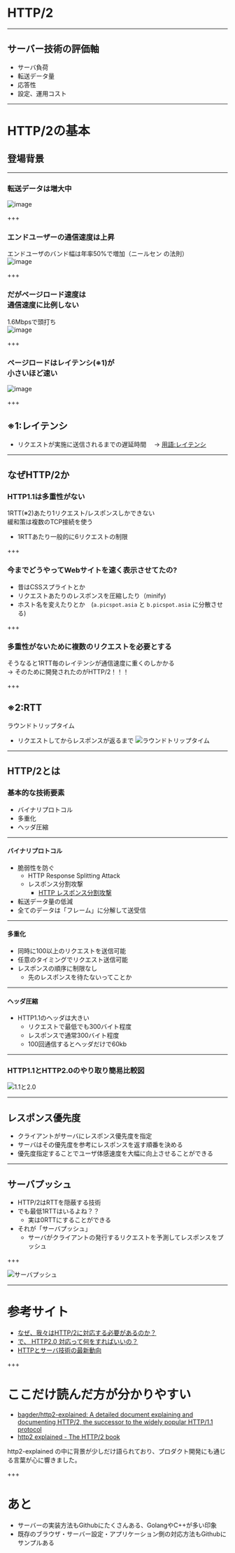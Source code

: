 # HTTP/2

---

## サーバー技術の評価軸
- サーバ負荷
- 転送データ量
- 応答性
- 設定、運用コスト

---

# HTTP/2の基本
## 登場背景

---
### 転送データは増大中
![image](assets/images/chart.png)

+++
### エンドユーザーの通信速度は上昇
エンドユーザのバンド幅は年率50%で増加（ニールセン の法則）<br>
![image](assets/images/nielsen-law-internet-speed-trend-curve.png)

+++
### だがページロード速度は<br>通信速度に比例しない
1.6Mbpsで頭打ち<br>
![image](assets/images/latency-per-bandwidth.png)

+++
### ページロードはレイテンシ(※1)が<br>小さいほど速い
![image](assets/images/loadtime-latency.png)

+++
## ※1:レイテンシ
- リクエストが実施に送信されるまでの遅延時間　
-> [用語:レイテンシ](http://www.idcf.jp/words/latency.html)

---

## なぜHTTP/2か
### HTTP1.1は多重性がない
1RTT(※2)あたり1リクエスト/レスポンスしかできない<br>
緩和策は複数のTCP接続を使う
- 1RTTあたり一般的に6リクエストの制限

+++
### **今までどうやってWebサイトを速く表示させてたの?**
- 昔はCSSスプライトとか
- リクエストあたりのレスポンスを圧縮したり（minify)
- ホスト名を変えたりとか　(`a.picspot.asia` と `b.picspot.asia` に分散させる)

+++
### 多重性がないために複数のリクエストを必要とする
そうなると1RTT毎のレイテンシが通信速度に重くのしかかる<br>
-> そのために開発されたのがHTTP/2！！！

+++
## ※2:RTT
ラウンドトリップタイム
- リクエストしてからレスポンスが返るまで
![ラウンドトリップタイム](http://pds.exblog.jp/pds/1/201108/29/63/e0091163_22465544.jpg)

---
## HTTP/2とは
### 基本的な技術要素
- バイナリプロトコル
- 多重化
- ヘッダ圧縮

---
#### バイナリプロトコル
- 脆弱性を防ぐ
	- HTTP Response Splitting Attack
	- レスポンス分割攻撃
		- [HTTP レスポンス分割攻撃](http://www.asahi-net.or.jp/~wv7y-kmr/memo/php_security.html#HTTPResponseSplitting)
- 転送データ量の低減
- 全てのデータは「フレーム」に分解して送受信

---
#### 多重化
- 同時に100以上のリクエストを送信可能
- 任意のタイミングでリクエスト送信可能
- レスポンスの順序に制限なし
	- 先のレスポンスを待たないってことか

---
#### ヘッダ圧縮
- HTTP1.1のヘッダは大きい
	- リクエストで最低でも300バイト程度
	- レスポンスで通常300バイト程度
	- 100回通信するとヘッダだけで60kb

---
### HTTP1.1とHTTP2.0のやり取り簡易比較図
![1.1と2.0](https://qiita-image-store.s3.amazonaws.com/0/62386/6217ebd8-9dea-7640-24d2-115b2cafdaec.png)

---
## レスポンス優先度
- クライアントがサーバにレスポンス優先度を指定
- サーバはその優先度を参考にレスポンスを返す順番を決める
- 優先度指定することでユーザ体感速度を大幅に向上させることができる

---
## サーバプッシュ
- HTTP/2はRTTを隠蔽する技術
- でも最低1RTTはいるよね？？
	- 実は0RTTにすることができる
- それが「サーバプッシュ」
	- サーバがクライアントの発行するリクエストを予測してレスポンスをプッシュ

+++

![サーバプッシュ](http://i.yimg.jp/images/tecblog/2014-1H/http2/http2_server_push.png)

---
# 参考サイト
- [なぜ、我々はHTTP/2に対応する必要があるのか？](http://www.seojapan.com/blog/everyone-moving-http2)
- [で、 HTTP2.0 対応って何をすればいいの？](http://dskst9.hatenablog.com/entry/2016/01/30/235019)
- [HTTPとサーバ技術の最新動向](https://www.slideshare.net/kazuho/http-58452175)

+++

# ここだけ読んだ方が分かりやすい
- [bagder/http2-explained: A detailed document explaining and documenting HTTP/2, the successor to the widely popular HTTP/1.1 protocol](https://github.com/bagder/http2-explained)
- [http2 explained - The HTTP/2 book](https://daniel.haxx.se/http2/)

http2-explained の中に背景が少しだけ語られており、プロダクト開発にも通じる言葉が心に響きました。

+++

# あと
- サーバーの実装方法もGithubにたくさんある、GolangやC++が多い印象
- 既存のブラウザ・サーバー設定・アプリケーション側の対応方法もGithubにサンプルある

